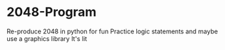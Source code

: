 # 2048-Program
Re-produce 2048 in python for fun
Practice logic statements and maybe use a graphics library
It's lit
